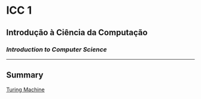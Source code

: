 # ICC 1

## Introdução à Ciência da Computação

### _Introduction to Computer Science_

---

## Summary

[Turing Machine](./turing-machine)
